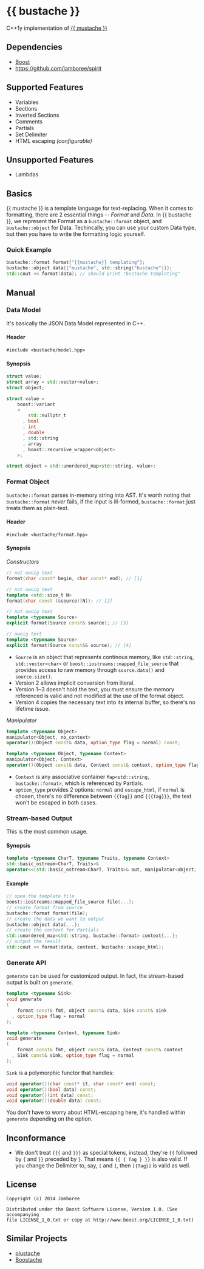 {{ bustache }}
========

C++1y implementation of [{{ mustache }}](http://mustache.github.io/)

## Dependencies
* [Boost](http://www.boost.org/)
* https://github.com/jamboree/spirit

## Supported Features
* Variables
* Sections
* Inverted Sections
* Comments
* Partials
* Set Delimiter
* HTML escaping *(configurable)*

## Unsupported Features
* Lambdas

## Basics
{{ mustache }} is a template language for text-replacing.
When it comes to formatting, there are 2 essential things -- *Format* and *Data*.
In {{ bustache }}, we represent the Format as a `bustache::format` object, and `bustache::object` for Data.
Techincally, you can use your custom Data type, but then you have to write the formatting logic yourself.

### Quick Example
```c++
bustache::format format{"{{mustache}} templating"};
bustache::object data{{"mustache", std::string("bustache")}};
std::cout << format(data); // should print "bustache templating"
```

## Manual

### Data Model
It's basically the JSON Data Model represented in C++. 

#### Header
`#include <bustache/model.hpp>`

#### Synopsis
```c++
struct value;
struct array = std::vector<value>;
struct object;

struct value =
    boost::variant
    <
        std::nullptr_t
      , bool
      , int
      , double
      , std::string
      , array
      , boost::recursive_wrapper<object>
    >;

struct object = std::unordered_map<std::string, value>;
```
### Format Object
`bustache::format` parses in-memory string into AST.
It's worth noting that `bustache::format` *never* fails, if the input is ill-formed, `bustache::format` just treats them as plain-text.

#### Header
`#include <bustache/format.hpp>`

#### Synopsis
*Constructors*
```c++
// not ownig text
format(char const* begin, char const* end); // [1]

// not ownig text
template <std::size_t N>
format(char const (&source)[N]); // [2]

// not ownig text
template <typename Source>
explicit format(Source const& source); // [3]

// ownig text
template <typename Source>
explicit format(Source const&& source); // [4]

```
* `Source` is an object that represents continous memory, like `std::string`, `std::vector<char>` or `boost::iostreams::mapped_file_source` that provides access to raw memory through `source.data()` and `source.size()`.
* Version 2 allows implicit conversion from literal.
* Version 1~3 doesn't hold the text, you must ensure the memory referenced is valid and not modified at the use of the format object.
* Version 4 copies the necessary text into its internal buffer, so there's no lifetime issue.

*Manipulator*
```c++
template <typename Object>
manipulator<Object, no_context>
operator()(Object const& data, option_type flag = normal) const;

template <typename Object, typename Context>
manipulator<Object, Context>
operator()(Object const& data, Context const& context, option_type flag = normal) const;
```
* `Context` is any associative container `Map<std::string, bustache::format>`, which is referenced by Partials.
* `option_type` provides 2 options: `normal` and `escape_html`, if `normal` is chosen, there's no difference between `{{Tag}}` and `{{{Tag}}}`, the text won't be escaped in both cases.

### Stream-based Output
This is the most common usage.

#### Synopsis
```c++
template <typename CharT, typename Traits, typename Context>
std::basic_ostream<CharT, Traits>&
operator<<(std::basic_ostream<CharT, Traits>& out, manipulator<object, Context> const& manip);
```
#### Example
```c++
// open the template file 
boost::iostreams::mapped_file_source file(...);
// create format from source
bustache::format format(file);
// create the data we want to output
bustache::object data{...};
// create the context for Partials
std::unordered_map<std::string, bustache::format> context{...};
// output the result
std::cout << format(data, context, bustache::escape_html);
```

### Generate API
`generate` can be used for customized output.
In fact, the stream-based output is built on `generate`.

```c++
template <typename Sink>
void generate
(
    format const& fmt, object const& data, Sink const& sink
  , option_type flag = normal
);

template <typename Context, typename Sink>
void generate
(
    format const& fmt, object const& data, Context const& context
  , Sink const& sink, option_type flag = normal
);
```
`Sink` is a polymorphic functor that handles:
```c++
void operator()(char const* it, char const* end) const;
void operator()(bool data) const;
void operator()(int data) const;
void operator()(double data) const;
```
You don't have to worry about HTML-escaping here, it's handled within `generate` depending on the option.

## Inconformance
* We don't treat `{{{` and `}}}` as special tokens, instead, they're `{{` followed by `{` and `}}` preceded by `}`.
That means `{{ { Tag } }}` is also valid. If you change the Delimiter to, say, `[` and `]`, then `[{Tag}]` is valid as well.


## License

    Copyright (c) 2014 Jamboree

    Distributed under the Boost Software License, Version 1.0. (See accompanying
    file LICENSE_1_0.txt or copy at http://www.boost.org/LICENSE_1_0.txt)
    
## Similar Projects
* [plustache](https://github.com/mrtazz/plustache)
* [Boostache](https://github.com/JeffGarland/liaw2014)
